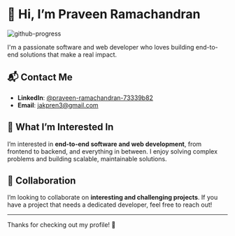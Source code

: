 # 👋 Hi, I’m **Praveen Ramachandran**

![github-progress](https://github.com/user-attachments/assets/e6203d47-49a4-461a-bb02-e513caf1506a)


I'm a passionate software and web developer who loves building end-to-end solutions that make a real impact.

## 📬 Contact Me

- **LinkedIn**: [@praveen-ramachandran-73339b82](https://www.linkedin.com/in/praveen-ramachandran-73339b82)
- **Email**: [jakpren3@gmail.com](mailto:jakpren3@gmail.com)

## 👀 What I’m Interested In

I’m interested in **end-to-end software and web development**, from frontend to backend, and everything in between. I enjoy solving complex problems and building scalable, maintainable solutions.

## 💞️ Collaboration

I’m looking to collaborate on **interesting and challenging projects**. If you have a project that needs a dedicated developer, feel free to reach out!

---

Thanks for checking out my profile! 🚀

<!---
jakpren/jakpren is a ✨ special ✨ repository because its `README.md` (this file) appears on your GitHub profile.
You can click the Preview link to take a look at your changes.
--->
